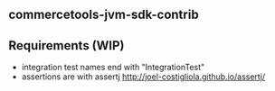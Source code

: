 ## commercetools-jvm-sdk-contrib

## Requirements (WIP)
* integration test names end with "IntegrationTest"
* assertions are with assertj http://joel-costigliola.github.io/assertj/